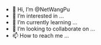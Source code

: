 - 👋 Hi, I’m @NetWangPu
- 👀 I’m interested in ...
- 🌱 I’m currently learning ...
- 💞️ I’m looking to collaborate on ...
- 📫 How to reach me ...

<!---
NetWangPu/NetWangPu is a ✨ special ✨ repository because its `README.md` (this file) appears on your GitHub profile.
You can click the Preview link to take a look at your changes.
--->
